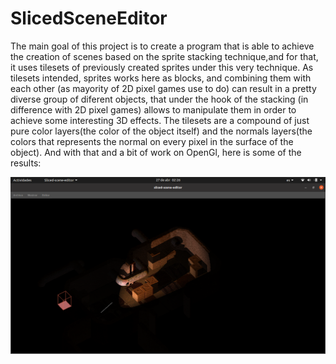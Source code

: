 # SlicedSceneEditor

The main goal of this project is to create a program that is able to achieve the creation of scenes based on the sprite stacking technique,and for that, it uses tilesets of previously created sprites under this very technique.
As tilesets intended, sprites works here as blocks, and combining them with each other (as mayority of 2D pixel games use to do) can result in a pretty diverse group of diferent objects, that under the hook of the stacking (in difference with 2D pixel games) allows to manipulate them in order to achieve some interesting 3D effects.
The tilesets are a compound of just pure color layers(the color of the object itself) and the normals layers(the colors that represents the normal on every pixel in the surface of the object). And with that and a bit of work on OpenGl, here is some of the results:

<picture>
  <img alt="Shows a scene in light mode" src="https://github.com/adrenaline-root/Sliced_Scene_Editor/blob/main/Ligthing-test.png">
</picture>
